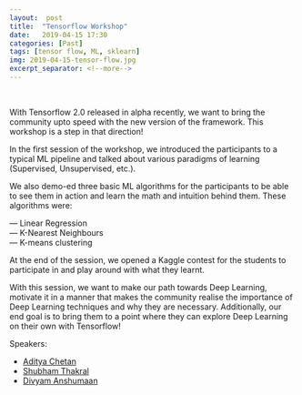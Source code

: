 ```yaml
---
layout:  post
title:  "Tensorflow Workshop"
date:	2019-04-15 17:30
categories: [Past]
tags: [tensor flow, ML, sklearn]
img: 2019-04-15-tensor-flow.jpg
excerpt_separator: <!--more-->
---
```

<br>

With Tensorflow 2.0 released in alpha recently, we want to bring the community upto speed with the new version of the framework. This workshop is a step in that direction!

In the first session of the workshop, we introduced the participants to a typical ML pipeline and talked about various paradigms of learning (Supervised, Unsupervised, etc.).

<!--more-->

We also demo-ed three basic ML algorithms for the participants to be able to see them in action and learn the math and intuition behind them. These algorithms were:

— Linear Regression <br>
— K-Nearest Neighbours <br>
— K-means clustering

At the end of the session, we opened a Kaggle contest for the students to participate in and play around with what they learnt.

With this session, we want to make our path towards Deep Learning, motivate it in a manner that makes the community realise the importance of Deep Learning techniques and why they are necessary. Additionally, our end goal is to bring them to a point where they can explore Deep Learning on their own with Tensorflow!

Speakers:

* [Aditya Chetan](mailto:aditya16217@iiitd.ac.in)
* [Shubham Thakral](mailto:shubham17193@iiitd.ac.in)
* [Divyam Anshumaan](mailto:divyam17147@iiitd.ac.in)
<br>

